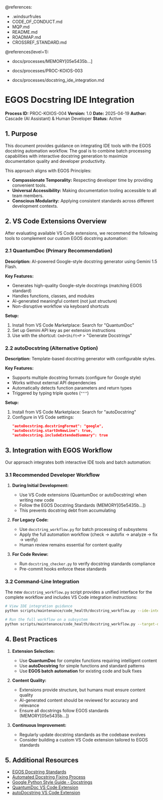 @references:
- .windsurfrules
- CODE_OF_CONDUCT.md
- MQP.md
- README.md
- ROADMAP.md
- CROSSREF_STANDARD.md

@references(level=1):
  - docs/processes/MEMORY[05e5435b...]
  - docs/processes/PROC-KOIOS-003





  - docs/processes/docstring_ide_integration.md

# EGOS Docstring IDE Integration

**Process ID:** PROC-KOIOS-004
**Version:** 1.0
**Date:** 2025-04-19
**Author:** Cascade (AI Assistant) & Human Developer
**Status:** Active

## 1. Purpose

This document provides guidance on integrating IDE tools with the EGOS docstring automation workflow. The goal is to combine batch processing capabilities with interactive docstring generation to maximize documentation quality and developer productivity.

This approach aligns with EGOS Principles:
- **Compassionate Temporality:** Respecting developer time by providing convenient tools.
- **Universal Accessibility:** Making documentation tooling accessible to all team members.
- **Conscious Modularity:** Applying consistent standards across different development contexts.

## 2. VS Code Extensions Overview

After evaluating available VS Code extensions, we recommend the following tools to complement our custom EGOS docstring automation:

### 2.1 QuantumDoc (Primary Recommendation)

**Description:** AI-powered Google-style docstring generator using Gemini 1.5 Flash.

**Key Features:**
- Generates high-quality Google-style docstrings (matching EGOS standard)
- Handles functions, classes, and modules
- AI-generated meaningful content (not just structure)
- Non-disruptive workflow via keyboard shortcuts

**Setup:**
1. Install from VS Code Marketplace: Search for "QuantumDoc"
2. Set up Gemini API key as per extension instructions
3. Use with the shortcut: `Cmd+Shift+P` > "Generate Docstrings"

### 2.2 autoDocstring (Alternative Option)

**Description:** Template-based docstring generator with configurable styles.

**Key Features:**
- Supports multiple docstring formats (configure for Google style)
- Works without external API dependencies
- Automatically detects function parameters and return types
- Triggered by typing triple quotes (`"""`)

**Setup:**
1. Install from VS Code Marketplace: Search for "autoDocstring"
2. Configure in VS Code settings:
   ```json
   "autoDocstring.docstringFormat": "google",
   "autoDocstring.startOnNewLine": true,
   "autoDocstring.includeExtendedSummary": true
   ```

## 3. Integration with EGOS Workflow

Our approach integrates both interactive IDE tools and batch automation:

### 3.1 Recommended Developer Workflow

1. **During Initial Development:**
   - Use VS Code extensions (QuantumDoc or autoDocstring) when writing new code
   - Follow the EGOS Docstring Standards (MEMORY[05e5435b...])
   - This prevents docstring debt from accumulating

2. **For Legacy Code:**
   - Use `docstring_workflow.py` for batch processing of subsystems
   - Apply the full automation workflow (check → autofix → analyze → fix → verify)
   - Human review remains essential for content quality

3. **For Code Review:**
   - Run `docstring_checker.py` to verify docstring standards compliance
   - Pre-commit hooks enforce these standards

### 3.2 Command-Line Integration

The new `docstring_workflow.py` script provides a unified interface for the complete workflow and includes VS Code integration instructions:

```bash
# View IDE integration guidance
python scripts/maintenance/code_health/docstring_workflow.py --ide-integration

# Run the full workflow on a subsystem
python scripts/maintenance/code_health/docstring_workflow.py --target-dir subsystems/NEXUS
```

## 4. Best Practices

1. **Extension Selection:**
   - Use **QuantumDoc** for complex functions requiring intelligent content
   - Use **autoDocstring** for simple functions and standard patterns
   - Use **EGOS batch automation** for existing code and bulk fixes

2. **Content Quality:**
   - Extensions provide structure, but humans must ensure content quality
   - AI-generated content should be reviewed for accuracy and relevance
   - Ensure all docstrings follow EGOS standards (MEMORY[05e5435b...])

3. **Continuous Improvement:**
   - Regularly update docstring standards as the codebase evolves
   - Consider building a custom VS Code extension tailored to EGOS standards

## 5. Additional Resources

- [EGOS Docstring Standards](MEMORY[05e5435b...])
- [Automated Docstring Fixing Process](PROC-KOIOS-003)
- [Google Python Style Guide - Docstrings](https://google.github.io/styleguide/pyguide.html#38-comments-and-docstrings)
- [QuantumDoc VS Code Extension](https://marketplace.visualstudio.com/items?itemName=BluefinAutomation.docstring-python)
- [autoDocstring VS Code Extension](https://marketplace.visualstudio.com/items?itemName=njpwerner.autodocstring)